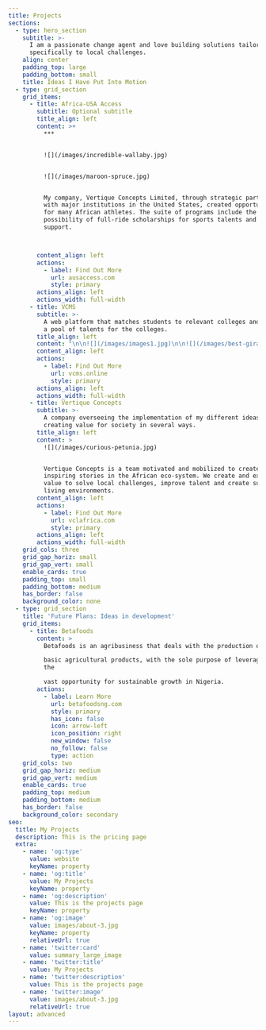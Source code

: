 ```yaml
---
title: Projects
sections:
  - type: hero_section
    subtitle: >-
      I am a passionate change agent and love building solutions tailored
      specifically to local challenges.
    align: center
    padding_top: large
    padding_bottom: small
    title: Ideas I Have Put Into Motion
  - type: grid_section
    grid_items:
      - title: Africa-USA Access
        subtitle: Optional subtitle
        title_align: left
        content: >+
          ***


          ![](/images/incredible-wallaby.jpg)


          ![](/images/maroon-spruce.jpg)


          My company, Vertique Concepts Limited, through strategic partnerships
          with major institutions in the United States, created opportunities
          for many African athletes. The suite of programs include the
          possibility of full-ride scholarships for sports talents and migration
          support. 



        content_align: left
        actions:
          - label: Find Out More
            url: ausaccess.com
            style: primary
        actions_align: left
        actions_width: full-width
      - title: VCMS
        subtitle: >-
          A web platform that matches students to relevant colleges and provides
          a pool of talents for the colleges.
        title_align: left
        content: "\n\n![](/images/images1.jpg)\n\n![](/images/best-giraffe.jpg)\n\nVCMS enables student-athletes to get matched with\_ academic institutions in the United States to play sports and receive world class education. It serves as a simple platform that connects student-athletes to college athletic coaches looking for talents.\n"
        content_align: left
        actions:
          - label: Find Out More
            url: vcms.online
            style: primary
        actions_align: left
        actions_width: full-width
      - title: Vertique Concepts
        subtitle: >-
          A company overseeing the implementation of my different ideas and
          creating value for society in several ways.
        title_align: left
        content: >
          ![](/images/curious-petunia.jpg)


          Vertique Concepts is a team motivated and mobilized to create
          inspiring stories in the African eco-system. We create and export
          value to solve local challenges, improve talent and create sustainable
          living environments.
        content_align: left
        actions:
          - label: Find Out More
            url: vclafrica.com
            style: primary
        actions_align: left
        actions_width: full-width
    grid_cols: three
    grid_gap_horiz: small
    grid_gap_vert: small
    enable_cards: true
    padding_top: small
    padding_bottom: medium
    has_border: false
    background_color: none
  - type: grid_section
    title: 'Future Plans: Ideas in development'
    grid_items:
      - title: Betafoods
        content: >
          Betafoods is an agribusiness that deals with the production of

          basic agricultural products, with the sole purpose of leveraging on
          the

          vast opportunity for sustainable growth in Nigeria.
        actions:
          - label: Learn More
            url: betafoodsng.com
            style: primary
            has_icon: false
            icon: arrow-left
            icon_position: right
            new_window: false
            no_follow: false
            type: action
    grid_cols: two
    grid_gap_horiz: medium
    grid_gap_vert: medium
    enable_cards: true
    padding_top: medium
    padding_bottom: medium
    has_border: false
    background_color: secondary
seo:
  title: My Projects
  description: This is the pricing page
  extra:
    - name: 'og:type'
      value: website
      keyName: property
    - name: 'og:title'
      value: My Projects
      keyName: property
    - name: 'og:description'
      value: This is the projects page
      keyName: property
    - name: 'og:image'
      value: images/about-3.jpg
      keyName: property
      relativeUrl: true
    - name: 'twitter:card'
      value: summary_large_image
    - name: 'twitter:title'
      value: My Projects
    - name: 'twitter:description'
      value: This is the projects page
    - name: 'twitter:image'
      value: images/about-3.jpg
      relativeUrl: true
layout: advanced
---
```

